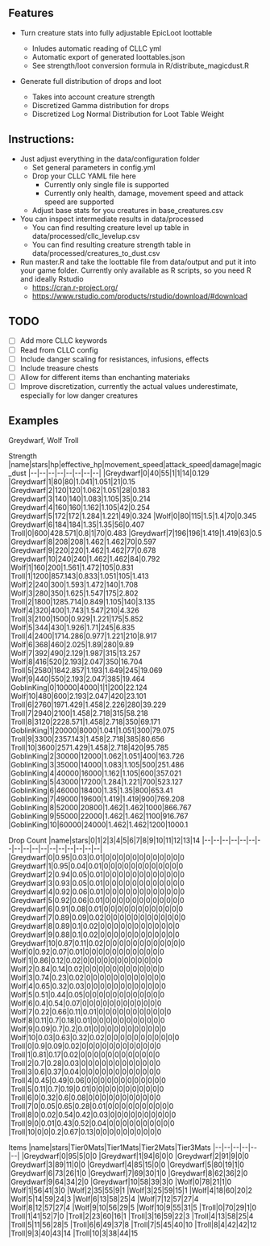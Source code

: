 ## Features

* Turn creature stats into fully adjustable EpicLoot loottable
    * Inludes automatic reading of CLLC yml
    * Automatic export of generated loottables.json
    * See strength/loot conversion formula in R/distribute_magicdust.R

* Generate full distribution of drops and loot 
  * Takes into account creature strength
  * Discretized Gamma distribution for drops
  * Discretized Log Normal Distribution for Loot Table Weight



## Instructions:
* Just adjust everything in the data/configuration folder
  * Set general parameters in config.yml
  * Drop your CLLC YAML file here
    * Currently only single file is supported
    * Currently only health, damage, movement speed and attack speed are supported
  * Adjust base stats for you creatures in base_creatures.csv
* You can inspect intermediate results in data/processed
  * You can find resulting creature level up table in data/processed/cllc_levelup.csv
  * You can find resulting creature strength table in data/processed/creatures_to_dust.csv
* Run master.R and take the loottable file from data/output and put it into your game folder. Currently only available as R scripts, so you need R and ideally Rstudio 
  * https://cran.r-project.org/
  * https://www.rstudio.com/products/rstudio/download/#download

## TODO

- [ ] Add more CLLC keywords
- [ ] Read from CLLC config
- [ ] Include danger scaling for resistances, infusions, effects
- [ ] Include treasure chests
- [ ] Allow for different items than enchanting materiaks
- [ ] Improve discretization, currently the actual values underestimate, especially for low danger creatures

## Examples

Greydwarf, Wolf Troll

Strength
|name|stars|hp|effective_hp|movement_speed|attack_speed|damage|magic_dust
|--|--|--|--|--|--|--|--|
|Greydwarf|0|40|55|1|1|14|0.129
|Greydwarf|1|80|80|1.041|1.051|21|0.15
|Greydwarf|2|120|120|1.062|1.051|28|0.183
|Greydwarf|3|140|140|1.083|1.105|35|0.214
|Greydwarf|4|160|160|1.162|1.105|42|0.254
|Greydwarf|5|172|172|1.284|1.221|49|0.324
|Wolf|0|80|115|1.5|1.4|70|0.345
|Greydwarf|6|184|184|1.35|1.35|56|0.407
|Troll|0|600|428.571|0.8|1|70|0.483
|Greydwarf|7|196|196|1.419|1.419|63|0.5
|Greydwarf|8|208|208|1.462|1.462|70|0.597
|Greydwarf|9|220|220|1.462|1.462|77|0.678
|Greydwarf|10|240|240|1.462|1.462|84|0.792
|Wolf|1|160|200|1.561|1.472|105|0.831
|Troll|1|1200|857.143|0.833|1.051|105|1.413
|Wolf|2|240|300|1.593|1.472|140|1.708
|Wolf|3|280|350|1.625|1.547|175|2.802
|Troll|2|1800|1285.714|0.849|1.105|140|3.135
|Wolf|4|320|400|1.743|1.547|210|4.326
|Troll|3|2100|1500|0.929|1.221|175|5.852
|Wolf|5|344|430|1.926|1.71|245|6.835
|Troll|4|2400|1714.286|0.977|1.221|210|8.917
|Wolf|6|368|460|2.025|1.89|280|9.89
|Wolf|7|392|490|2.129|1.987|315|13.257
|Wolf|8|416|520|2.193|2.047|350|16.704
|Troll|5|2580|1842.857|1.193|1.649|245|19.069
|Wolf|9|440|550|2.193|2.047|385|19.464
|GoblinKing|0|10000|4000|1|1|200|22.124
|Wolf|10|480|600|2.193|2.047|420|23.101
|Troll|6|2760|1971.429|1.458|2.226|280|39.229
|Troll|7|2940|2100|1.458|2.718|315|58.218
|Troll|8|3120|2228.571|1.458|2.718|350|69.171
|GoblinKing|1|20000|8000|1.041|1.051|300|79.075
|Troll|9|3300|2357.143|1.458|2.718|385|80.656
|Troll|10|3600|2571.429|1.458|2.718|420|95.785
|GoblinKing|2|30000|12000|1.062|1.051|400|163.726
|GoblinKing|3|35000|14000|1.083|1.105|500|251.486
|GoblinKing|4|40000|16000|1.162|1.105|600|357.021
|GoblinKing|5|43000|17200|1.284|1.221|700|523.127
|GoblinKing|6|46000|18400|1.35|1.35|800|653.41
|GoblinKing|7|49000|19600|1.419|1.419|900|769.208
|GoblinKing|8|52000|20800|1.462|1.462|1000|866.767
|GoblinKing|9|55000|22000|1.462|1.462|1100|916.767
|GoblinKing|10|60000|24000|1.462|1.462|1200|1000.1


Drop Count
|name|stars|0|1|2|3|4|5|6|7|8|9|10|11|12|13|14
|--|--|--|--|--|--|--|--|--|--|--|--|--|--|--|--|--|
|Greydwarf|0|0.95|0.03|0.01|0|0|0|0|0|0|0|0|0|0|0|0
|Greydwarf|1|0.95|0.04|0.01|0|0|0|0|0|0|0|0|0|0|0|0
|Greydwarf|2|0.94|0.05|0.01|0|0|0|0|0|0|0|0|0|0|0|0
|Greydwarf|3|0.93|0.05|0.01|0|0|0|0|0|0|0|0|0|0|0|0
|Greydwarf|4|0.92|0.06|0.01|0|0|0|0|0|0|0|0|0|0|0|0
|Greydwarf|5|0.92|0.06|0.01|0|0|0|0|0|0|0|0|0|0|0|0
|Greydwarf|6|0.91|0.08|0.01|0|0|0|0|0|0|0|0|0|0|0|0
|Greydwarf|7|0.89|0.09|0.02|0|0|0|0|0|0|0|0|0|0|0|0
|Greydwarf|8|0.89|0.1|0.02|0|0|0|0|0|0|0|0|0|0|0|0
|Greydwarf|9|0.88|0.1|0.02|0|0|0|0|0|0|0|0|0|0|0|0
|Greydwarf|10|0.87|0.11|0.02|0|0|0|0|0|0|0|0|0|0|0|0
|Wolf|0|0.92|0.07|0.01|0|0|0|0|0|0|0|0|0|0|0|0
|Wolf|1|0.86|0.12|0.02|0|0|0|0|0|0|0|0|0|0|0|0
|Wolf|2|0.84|0.14|0.02|0|0|0|0|0|0|0|0|0|0|0|0
|Wolf|3|0.74|0.23|0.02|0|0|0|0|0|0|0|0|0|0|0|0
|Wolf|4|0.65|0.32|0.03|0|0|0|0|0|0|0|0|0|0|0|0
|Wolf|5|0.51|0.44|0.05|0|0|0|0|0|0|0|0|0|0|0|0
|Wolf|6|0.4|0.54|0.07|0|0|0|0|0|0|0|0|0|0|0|0
|Wolf|7|0.22|0.66|0.11|0.01|0|0|0|0|0|0|0|0|0|0|0
|Wolf|8|0.11|0.7|0.18|0.01|0|0|0|0|0|0|0|0|0|0|0
|Wolf|9|0.09|0.7|0.2|0.01|0|0|0|0|0|0|0|0|0|0|0
|Wolf|10|0.03|0.63|0.32|0.02|0|0|0|0|0|0|0|0|0|0|0
|Troll|0|0.9|0.09|0.02|0|0|0|0|0|0|0|0|0|0|0|0
|Troll|1|0.81|0.17|0.02|0|0|0|0|0|0|0|0|0|0|0|0
|Troll|2|0.7|0.28|0.03|0|0|0|0|0|0|0|0|0|0|0|0
|Troll|3|0.6|0.37|0.04|0|0|0|0|0|0|0|0|0|0|0|0
|Troll|4|0.45|0.49|0.06|0|0|0|0|0|0|0|0|0|0|0|0
|Troll|5|0.11|0.7|0.19|0.01|0|0|0|0|0|0|0|0|0|0|0
|Troll|6|0|0.32|0.6|0.08|0|0|0|0|0|0|0|0|0|0|0
|Troll|7|0|0.05|0.65|0.28|0.01|0|0|0|0|0|0|0|0|0|0
|Troll|8|0|0.02|0.54|0.42|0.03|0|0|0|0|0|0|0|0|0|0
|Troll|9|0|0.01|0.43|0.52|0.04|0|0|0|0|0|0|0|0|0|0
|Troll|10|0|0|0.2|0.67|0.13|0|0|0|0|0|0|0|0|0|0

Items
|name|stars|Tier0Mats|Tier1Mats|Tier2Mats|Tier3Mats
|--|--|--|--|--|--|
|Greydwarf|0|95|5|0|0
|Greydwarf|1|94|6|0|0
|Greydwarf|2|91|9|0|0
|Greydwarf|3|89|11|0|0
|Greydwarf|4|85|15|0|0
|Greydwarf|5|80|19|1|0
|Greydwarf|6|73|26|1|0
|Greydwarf|7|69|30|1|0
|Greydwarf|8|62|36|2|0
|Greydwarf|9|64|34|2|0
|Greydwarf|10|58|39|3|0
|Wolf|0|78|21|1|0
|Wolf|1|56|41|3|0
|Wolf|2|35|55|9|1
|Wolf|3|25|59|15|1
|Wolf|4|18|60|20|2
|Wolf|5|14|59|24|3
|Wolf|6|13|58|25|4
|Wolf|7|12|57|27|4
|Wolf|8|12|57|27|4
|Wolf|9|10|56|29|5
|Wolf|10|9|55|31|5
|Troll|0|70|29|1|0
|Troll|1|41|52|7|0
|Troll|2|23|60|16|1
|Troll|3|16|59|22|3
|Troll|4|13|58|25|4
|Troll|5|11|56|28|5
|Troll|6|6|49|37|8
|Troll|7|5|45|40|10
|Troll|8|4|42|42|12
|Troll|9|3|40|43|14
|Troll|10|3|38|44|15
